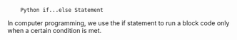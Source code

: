 		Python if...else Statement

In computer programming, we use the if statement to run a block code only when a certain condition is met.
